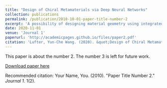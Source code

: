 ```yaml
---
title: "Design of Chiral Metamaterials via Deep Neural Networks"
collection: publications
permalink: /publication/2010-10-01-paper-title-number-2
excerpt: 'A possibility of designing material geometry using integrated machine learning models and optimization methods.'
date: 2020-11-01
venue: 'Journal 1'
paperurl: 'http://academicpages.github.io/files/paper2.pdf'
citation: 'Lufter, Yun-Che Wang. (2020). &quot;Design of Chiral Metamaterials via Deep Neural Networks&quot; <i>Journal ??</i>. 1(2).'
---
```

This paper is about the number 2. The number 3 is left for future work.

[Download paper here](http://academicpages.github.io/files/paper2.pdf)

Recommended citation: Your Name, You. (2010). "Paper Title Number 2." <i>Journal 1</i>. 1(2).